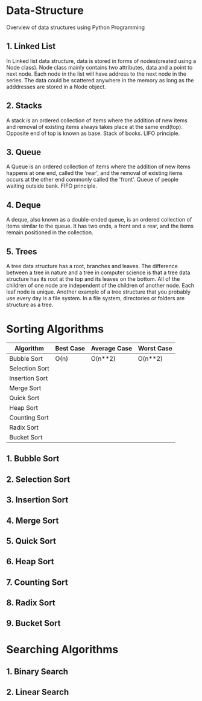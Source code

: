 # Data-Structure
Overview of data structures using Python Programming

## 1. Linked List
In Linked list data structure, data is stored in forms of nodes(created using a Node class). Node class mainly contains two attributes, data and a point to next node. Each node in the list will have address to the next node in the series. The data could be scattered anywhere in the memory as long as the adddresses are stored in a Node object. 

## 2. Stacks
A stack is an ordered collection of items where the addition of new items and removal of existing items always takes place at the same end(top). Opposite end of top is known as base. Stack of books. LIFO principle. 

## 3. Queue
A Queue is an ordered collection of items where the addition of new items happens at one end, called the 'rear', and the removal of existing items occurs at the other end commonly called the 'front'. Queue of people waiting outside bank. FIFO principle. 

## 4. Deque
A deque, also known as a double-ended queue, is an ordered collection of items similar to the queue. It has two ends, a front and a rear, and the items remain positioned in the collection. 

## 5. Trees
A tree data structure has a root, branches and leaves. The difference between a tree in nature and a tree in computer science is that a tree data structure has its root at the top and its leaves on the bottom. All of the children of one node are independent of the children of another node. Each leaf node is unique. 
Another example of a tree structure that you probably use every day is a file system. In a file system, directories or folders are structure as a tree. 

# Sorting Algorithms
| Algorithm | Best Case | Average Case | Worst Case |
|-|-|-|-|
| Bubble Sort | O(n) | O(n**2) | O(n**2) |
| Selection Sort |
| Insertion Sort |
| Merge Sort |
| Quick Sort |
| Heap Sort |
| Counting Sort |
| Radix Sort |
| Bucket Sort |
## 1. Bubble Sort
## 2. Selection Sort
## 3. Insertion Sort
## 4. Merge Sort
## 5. Quick Sort
## 6. Heap Sort
## 7. Counting Sort
## 8. Radix Sort
## 9. Bucket Sort

# Searching Algorithms
## 1. Binary Search
## 2. Linear Search
